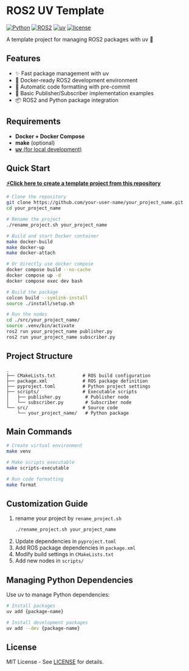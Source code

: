 # ROS2 UV Template

[![Python](https://img.shields.io/badge/Python-3.12-blue?logo=python&logoColor=white)](https://www.python.org)
[![ROS2](https://img.shields.io/badge/ROS2-Jazzy-blue?logo=ros&logoColor=white)](https://docs.ros.org/en/jazzy)
[![uv](https://img.shields.io/badge/uv-0.5.x-blue)](https://docs.astral.sh/uv/)
[![license](https://img.shields.io/badge/License-MIT-green.svg)](LICENSE)

A template project for managing ROS2 packages with uv 🚀

## Features

- ✨ Fast package management with uv
- 🐋 Docker-ready ROS2 development environment
- 🔧 Automatic code formatting with pre-commit
- 🎯 Basic Publisher/Subscriber implementation examples
- 📦 ROS2 and Python package integration

## Requirements

- **Docker + Docker Compose**
- **make** (optional)
- [**uv** (for local development)](https://docs.astral.sh/uv/)

## Quick Start

[**⚡️Click here to create a template project from this repository**](https://github.com/new?template_name=ros2_uv_template&template_owner=Geson-anko)

```bash
# Clone the repository
git clone https://github.com/your-user-name/your_project_name.git
cd your_project_name

# Rename the project
./rename_project.sh your_project_name

# Build and start Docker container
make docker-build
make docker-up
make docker-attach

# Or directly use docker compose
docker compose build --no-cache
docker compose up -d
docker compose exec dev bash

# Build the package
colcon build --symlink-install
source ./install/setup.sh

# Run the nodes
cd ./src/your_project_name/
source .venv/bin/activate
ros2 run your_project_name publisher.py
ros2 run your_project_name subscriber.py
```

## Project Structure

```
.
├── CMakeLists.txt          # ROS build configuration
├── package.xml             # ROS package definition
├── pyproject.toml          # Python project settings
├── scripts/                # Executable scripts
│   ├── publisher.py         # Publisher node
│   └── subscriber.py        # Subscriber node
└── src/                    # Source code
    └── your_project_name/   # Python package
```

## Main Commands

```bash
# Create virtual environment
make venv

# Make scripts executable
make scripts-executable

# Run code formatting
make format
```

## Customization Guide

1. rename your project by `rename_project.sh`
   ```sh
   ./rename_project.sh your_project_name
   ```
2. Update dependencies in `pyproject.toml`
3. Add ROS package dependencies in `package.xml`
4. Modify build settings in `CMakeLists.txt`
5. Add new nodes in `scripts/`

## Managing Python Dependencies

Use uv to manage Python dependencies:

```bash
# Install packages
uv add {package-name}

# Install development packages
uv add --dev {package-name}
```

## License

MIT License - See [LICENSE](LICENSE) for details.

